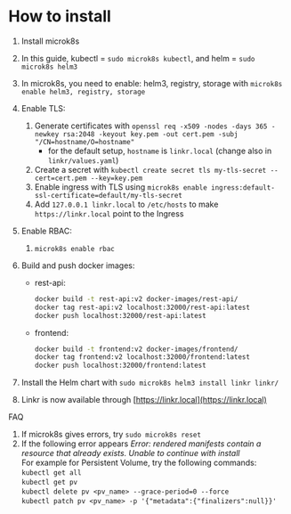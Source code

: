 # How to install
1. Install microk8s
2. In this guide, kubectl = `sudo microk8s kubectl`, and helm = `sudo microk8s helm3`
3. In microk8s, you need to enable: helm3, registry, storage with `microk8s enable helm3, registry, storage`
4. Enable TLS:
    1. Generate certificates with `openssl req -x509 -nodes -days 365 -newkey rsa:2048 -keyout key.pem -out cert.pem -subj "/CN=hostname/O=hostname"`
        - for the default setup, `hostname` is `linkr.local` (change also in `linkr/values.yaml`)
    2. Create a secret with `kubectl create secret tls my-tls-secret --cert=cert.pem --key=key.pem`
    3. Enable ingress with TLS using `microk8s enable ingress:default-ssl-certificate=default/my-tls-secret`
    4. Add `127.0.0.1 linkr.local` to `/etc/hosts` to make `https://linkr.local` point to the Ingress
5. Enable RBAC:
   1. `microk8s enable rbac`
6. Build and push docker images:
    - rest-api:

      ```sh
      docker build -t rest-api:v2 docker-images/rest-api/
      docker tag rest-api:v2 localhost:32000/rest-api:latest
      docker push localhost:32000/rest-api:latest
      ```

    - frontend:

      ```sh
      docker build -t frontend:v2 docker-images/frontend/
      docker tag frontend:v2 localhost:32000/frontend:latest
      docker push localhost:32000/frontend:latest
      ```

7. Install the Helm chart with `sudo microk8s helm3 install linkr linkr/`
8. Linkr is now available through [https://linkr.local](https://linkr.local)

FAQ
1. If microk8s gives errors, try `sudo microk8s reset`
2. If the following error appears *Error: rendered manifests contain a resource that already exists. Unable to continue with install*
<br> For example for Persistent Volume, try the following commands:<br>
`kubectl get all`<br>
`kubectl get pv`<br>
`kubectl delete pv <pv_name> --grace-period=0 --force`<br>
`kubectl patch pv <pv_name> -p '{"metadata":{"finalizers":null}}'`